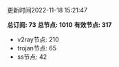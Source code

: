 更新时间2022-11-18 15:21:47

**总订阅: 73**
**总节点: 1010**
**有效节点: 317**
- v2ray节点: 210
- trojan节点: 65
- ss节点: 42
